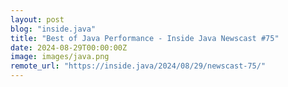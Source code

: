 ```yaml
---
layout: post
blog: "inside.java"
title: "Best of Java Performance - Inside Java Newscast #75"
date: 2024-08-29T00:00:00Z
image: images/java.png
remote_url: "https://inside.java/2024/08/29/newscast-75/"
---
```


